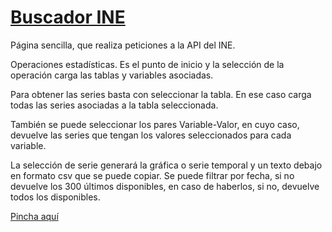 # [Buscador INE](https://noobtolinux.github.io/BuscadorINE_Demo/)


Página sencilla, que realiza peticiones a la API del INE.

Operaciones estadísticas. Es el punto de inicio y la selección de la operación carga las tablas y variables asociadas.

Para obtener las series basta con seleccionar la tabla. En ese caso carga todas las series asociadas a la tabla seleccionada.

También se puede seleccionar los pares Variable-Valor, en cuyo caso, devuelve las series que tengan los valores seleccionados para cada variable.

La selección de serie generará la gráfica o serie temporal y un texto debajo en formato csv que se puede copiar. Se puede filtrar por fecha, si no devuelve los 300 últimos disponibles, en caso de haberlos, si no, devuelve todos los disponibles.

[Pincha aquí](https://vancevisaristenenbaum.github.io/BuscadorINE_Demo/)
